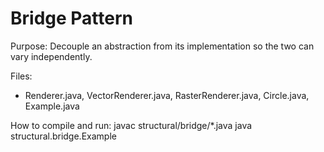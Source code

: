 # Bridge Pattern

Purpose: Decouple an abstraction from its implementation so the two can vary independently.

Files:
- Renderer.java, VectorRenderer.java, RasterRenderer.java, Circle.java, Example.java

How to compile and run:
javac structural/bridge/*.java
java structural.bridge.Example
